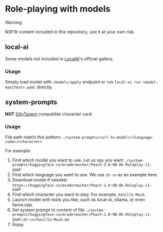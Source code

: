 # Role-playing with models

> [!WARNING]
> NSFW content included in this repository, use it at your own risk.

## local-ai

Some models not included in [LocalAI](https://localai.io)'s official gallery.

### Usage

Simply load model with `/models/apply` endpoint or run `local-ai run <model-manifest>.yaml` directly.

## system-prompts

**NOT** [SillyTavern](https://sillytavernai.com) compatible character card.

### Usage

File path match this pattern: `./system-prompts/<url-to-model>/<language-code>/<character>`

For example:

1. Find which model you want to use. Let us say you want `./system-prompts/huggingface.co/mradermacher/Peach-2.0-9B-8k-Roleplay-i1-GGUF`.
2. Find which language you want to use. We use `zh-cn` as an example here.
3. Download model if needed: `https://huggingface.co/mradermacher/Peach-2.0-9B-8k-Roleplay-i1-GGUF`
4. Find which character you want to play. For example, `Vanilla-Maid`.
5. Launch model with tools you like, such as local-ai, ollama, or even llama.cpp.
6. Set system prompt to content of file `./system-prompts/huggingface.co/mradermacher/Peach-2.0-9B-8k-Roleplay-i1-GGUF/zh-cn/Vanilla-Maid.md`.
7. Enjoy.
